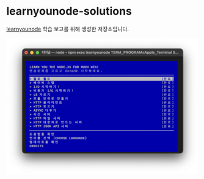 # learnyounode-solutions

[learnyounode](https://github.com/workshopper/learnyounode) 학습 보고를 위해 생성한 저장소입니다.

![결과화면](result.png)
